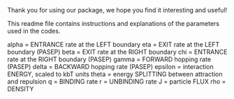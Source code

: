 Thank you for using our package, we hope you find it interesting and useful!

This readme file contains instructions and explanations of the parameters used in the codes.

alpha	= 	ENTRANCE rate at the LEFT boundary
eta	= 	EXIT rate at the LEFT boundary (PASEP)
beta	=	EXIT rate at the RIGHT boundary
chi	=	ENTRANCE rate at the RIGHT boundary (PASEP)
gamma	=	FORWARD hopping rate (PASEP)
delta	=	BACKWARD hopping rate (PASEP)
epsilon	=	interaction ENERGY, scaled to kbT units
theta	=	energy SPLITTING between attraction and repulsion
q	=	BINDING rate
r	=	UNBINDING rate
J	=	particle FLUX
rho	=	DENSITY
